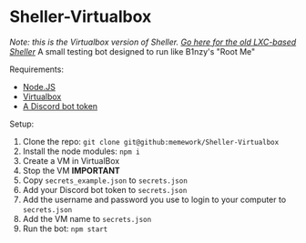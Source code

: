 # Sheller-Virtualbox
*Note: this is the Virtualbox version of Sheller. [Go here for the old LXC-based Sheller](https://github.com/memework/Sheller)*
A small testing bot designed to run like B1nzy's "Root Me"

Requirements:
  * [Node.JS](https://nodejs.org)
  * [Virtualbox](https://virtualbox.org)
  * [A Discord bot token](https://discordapp.com/developers/applications/me)


Setup:
  1. Clone the repo: `git clone git@github:memework/Sheller-Virtualbox`
  2. Install the node modules: `npm i`
  3. Create a VM in VirtualBox
  4. Stop the VM **IMPORTANT**
  5. Copy `secrets_example.json` to `secrets.json`
  6. Add your Discord bot token to `secrets.json`
  7. Add the username and password you use to login to your computer to `secrets.json`
  8. Add the VM name to `secrets.json`
  9. Run the bot: `npm start`
